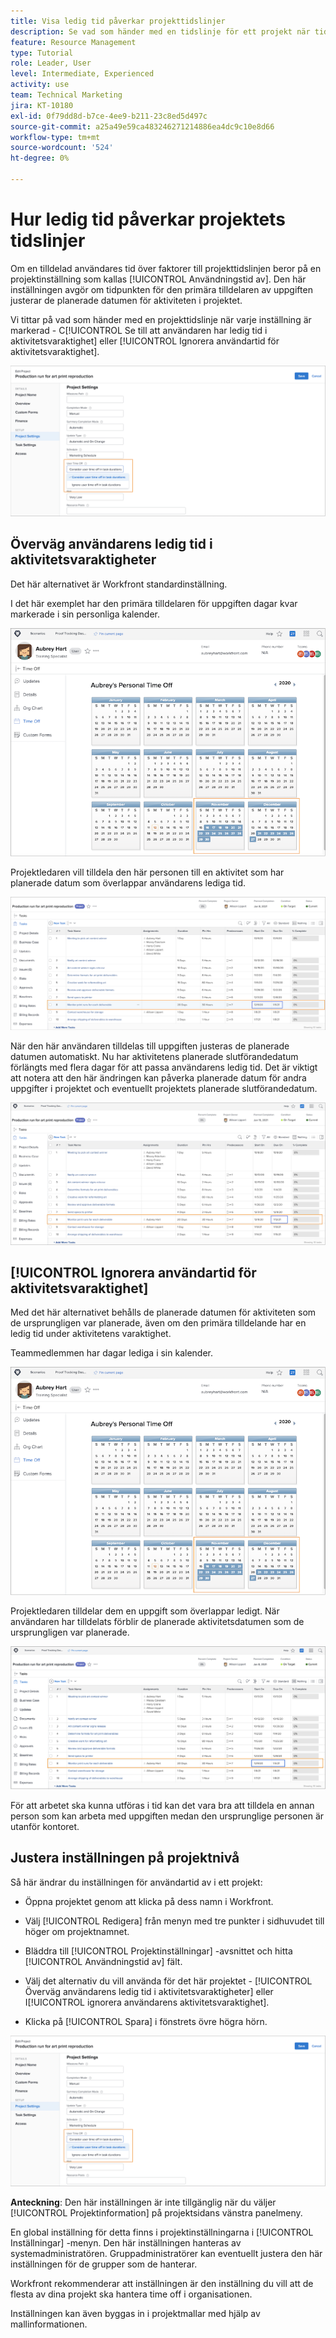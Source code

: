 ```yaml
---
title: Visa ledig tid påverkar projekttidslinjer
description: Se vad som händer med en tidslinje för ett projekt när tiden för inställningen är på och av.
feature: Resource Management
type: Tutorial
role: Leader, User
level: Intermediate, Experienced
activity: use
team: Technical Marketing
jira: KT-10180
exl-id: 0f79dd8d-b7ce-4ee9-b211-23c8ed5d497c
source-git-commit: a25a49e59ca483246271214886ea4dc9c10e8d66
workflow-type: tm+mt
source-wordcount: '524'
ht-degree: 0%

---
```


# Hur ledig tid påverkar projektets tidslinjer

Om en tilldelad användares tid över faktorer till projekttidslinjen beror på en projektinställning som kallas [!UICONTROL Användningstid av]. Den här inställningen avgör om tidpunkten för den primära tilldelaren av uppgiften justerar de planerade datumen för aktiviteten i projektet.

Vi tittar på vad som händer med en projekttidslinje när varje inställning är markerad - C[!UICONTROL Se till att användaren har ledig tid i aktivitetsvaraktighet] eller [!UICONTROL Ignorera användartid för aktivitetsvaraktighet].

![Inställning för användartid](assets/toapt_01.png)

## Överväg användarens ledig tid i aktivitetsvaraktigheter

Det här alternativet är Workfront standardinställning.

I det här exemplet har den primära tilldelaren för uppgiften dagar kvar markerade i sin personliga kalender.

![personlig kalender](assets/toapt_02.png)

Projektledaren vill tilldela den här personen till en aktivitet som har planerade datum som överlappar användarens lediga tid.

![projektuppgift med datum](assets/toapt_03.png)

När den här användaren tilldelas till uppgiften justeras de planerade datumen automatiskt. Nu har aktivitetens planerade slutförandedatum förlängts med flera dagar för att passa användarens ledig tid. Det är viktigt att notera att den här ändringen kan påverka planerade datum för andra uppgifter i projektet och eventuellt projektets planerade slutförandedatum.

![projektuppgift med förfallodatum](assets/toapt_04.png)

## [!UICONTROL Ignorera användartid för aktivitetsvaraktighet]

Med det här alternativet behålls de planerade datumen för aktiviteten som de ursprungligen var planerade, även om den primära tilldelande har en ledig tid under aktivitetens varaktighet.

Teammedlemmen har dagar lediga i sin kalender.

![fotokalender med avmarkerade datum](assets/toapt_05.png)

Projektledaren tilldelar dem en uppgift som överlappar ledigt. När användaren har tilldelats förblir de planerade aktivitetsdatumen som de ursprungligen var planerade.

![justera projektaktivitetsdatum](assets/toapt_06.png)

För att arbetet ska kunna utföras i tid kan det vara bra att tilldela en annan person som kan arbeta med uppgiften medan den ursprunglige personen är utanför kontoret.

## Justera inställningen på projektnivå

Så här ändrar du inställningen för användartid av i ett projekt:

* Öppna projektet genom att klicka på dess namn i Workfront.

* Välj [!UICONTROL Redigera] från menyn med tre punkter i sidhuvudet till höger om projektnamnet.

* Bläddra till [!UICONTROL Projektinställningar] -avsnittet och hitta [!UICONTROL Användningstid av] fält.

* Välj det alternativ du vill använda för det här projektet - [!UICONTROL Överväg användarens ledig tid i aktivitetsvaraktigheter] eller I[!UICONTROL ignorera användarens aktivitetsvaraktighet].

* Klicka på [!UICONTROL Spara] i fönstrets övre högra hörn.

![Överväg användarens ledig tid i aktivitetsvaraktigheter](assets/toapt_07.png)


**Anteckning**: Den här inställningen är inte tillgänglig när du väljer [!UICONTROL Projektinformation] på projektsidans vänstra panelmeny.

En global inställning för detta finns i projektinställningarna i [!UICONTROL Inställningar] -menyn. Den här inställningen hanteras av systemadministratören. Gruppadministratörer kan eventuellt justera den här inställningen för de grupper som de hanterar.

Workfront rekommenderar att inställningen är den inställning du vill att de flesta av dina projekt ska hantera time off i organisationen.

Inställningen kan även byggas in i projektmallar med hjälp av mallinformationen.

